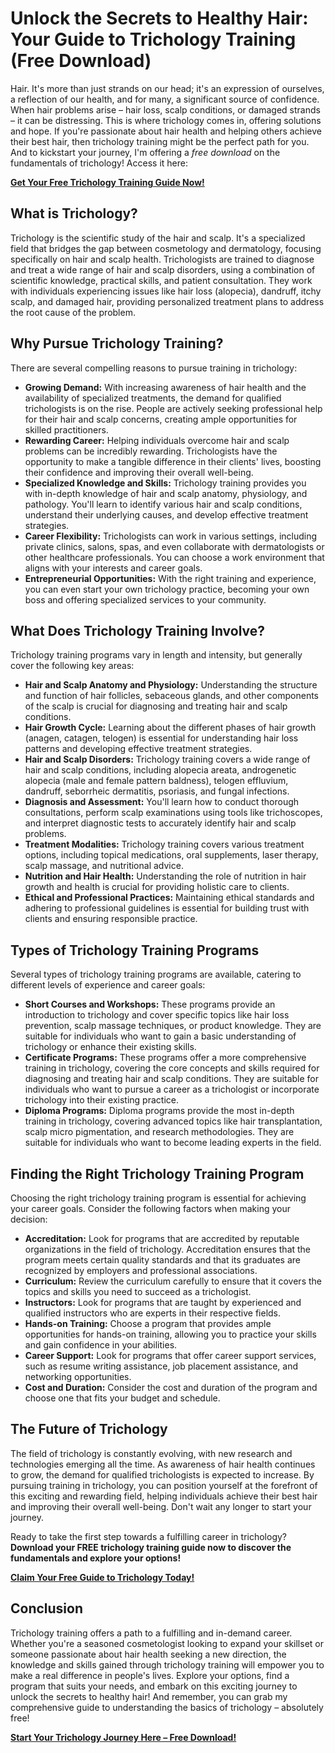 # Unlock the Secrets to Healthy Hair: Your Guide to Trichology Training (Free Download)

Hair. It's more than just strands on our head; it's an expression of ourselves, a reflection of our health, and for many, a significant source of confidence. When hair problems arise – hair loss, scalp conditions, or damaged strands – it can be distressing. This is where trichology comes in, offering solutions and hope. If you're passionate about hair health and helping others achieve their best hair, then trichology training might be the perfect path for you. And to kickstart your journey, I'm offering a *free download* on the fundamentals of trichology! Access it here:

[**Get Your Free Trichology Training Guide Now!**](https://udemywork.com/trichology-training)

## What is Trichology?

Trichology is the scientific study of the hair and scalp. It's a specialized field that bridges the gap between cosmetology and dermatology, focusing specifically on hair and scalp health. Trichologists are trained to diagnose and treat a wide range of hair and scalp disorders, using a combination of scientific knowledge, practical skills, and patient consultation. They work with individuals experiencing issues like hair loss (alopecia), dandruff, itchy scalp, and damaged hair, providing personalized treatment plans to address the root cause of the problem.

## Why Pursue Trichology Training?

There are several compelling reasons to pursue training in trichology:

*   **Growing Demand:** With increasing awareness of hair health and the availability of specialized treatments, the demand for qualified trichologists is on the rise. People are actively seeking professional help for their hair and scalp concerns, creating ample opportunities for skilled practitioners.
*   **Rewarding Career:** Helping individuals overcome hair and scalp problems can be incredibly rewarding. Trichologists have the opportunity to make a tangible difference in their clients' lives, boosting their confidence and improving their overall well-being.
*   **Specialized Knowledge and Skills:** Trichology training provides you with in-depth knowledge of hair and scalp anatomy, physiology, and pathology. You'll learn to identify various hair and scalp conditions, understand their underlying causes, and develop effective treatment strategies.
*   **Career Flexibility:** Trichologists can work in various settings, including private clinics, salons, spas, and even collaborate with dermatologists or other healthcare professionals. You can choose a work environment that aligns with your interests and career goals.
*   **Entrepreneurial Opportunities:** With the right training and experience, you can even start your own trichology practice, becoming your own boss and offering specialized services to your community.

## What Does Trichology Training Involve?

Trichology training programs vary in length and intensity, but generally cover the following key areas:

*   **Hair and Scalp Anatomy and Physiology:** Understanding the structure and function of hair follicles, sebaceous glands, and other components of the scalp is crucial for diagnosing and treating hair and scalp conditions.
*   **Hair Growth Cycle:** Learning about the different phases of hair growth (anagen, catagen, telogen) is essential for understanding hair loss patterns and developing effective treatment strategies.
*   **Hair and Scalp Disorders:** Trichology training covers a wide range of hair and scalp conditions, including alopecia areata, androgenetic alopecia (male and female pattern baldness), telogen effluvium, dandruff, seborrheic dermatitis, psoriasis, and fungal infections.
*   **Diagnosis and Assessment:** You'll learn how to conduct thorough consultations, perform scalp examinations using tools like trichoscopes, and interpret diagnostic tests to accurately identify hair and scalp problems.
*   **Treatment Modalities:** Trichology training covers various treatment options, including topical medications, oral supplements, laser therapy, scalp massage, and nutritional advice.
*   **Nutrition and Hair Health:** Understanding the role of nutrition in hair growth and health is crucial for providing holistic care to clients.
*   **Ethical and Professional Practices:** Maintaining ethical standards and adhering to professional guidelines is essential for building trust with clients and ensuring responsible practice.

## Types of Trichology Training Programs

Several types of trichology training programs are available, catering to different levels of experience and career goals:

*   **Short Courses and Workshops:** These programs provide an introduction to trichology and cover specific topics like hair loss prevention, scalp massage techniques, or product knowledge. They are suitable for individuals who want to gain a basic understanding of trichology or enhance their existing skills.
*   **Certificate Programs:** These programs offer a more comprehensive training in trichology, covering the core concepts and skills required for diagnosing and treating hair and scalp conditions. They are suitable for individuals who want to pursue a career as a trichologist or incorporate trichology into their existing practice.
*   **Diploma Programs:** Diploma programs provide the most in-depth training in trichology, covering advanced topics like hair transplantation, scalp micro pigmentation, and research methodologies. They are suitable for individuals who want to become leading experts in the field.

## Finding the Right Trichology Training Program

Choosing the right trichology training program is essential for achieving your career goals. Consider the following factors when making your decision:

*   **Accreditation:** Look for programs that are accredited by reputable organizations in the field of trichology. Accreditation ensures that the program meets certain quality standards and that its graduates are recognized by employers and professional associations.
*   **Curriculum:** Review the curriculum carefully to ensure that it covers the topics and skills you need to succeed as a trichologist.
*   **Instructors:** Look for programs that are taught by experienced and qualified instructors who are experts in their respective fields.
*   **Hands-on Training:** Choose a program that provides ample opportunities for hands-on training, allowing you to practice your skills and gain confidence in your abilities.
*   **Career Support:** Look for programs that offer career support services, such as resume writing assistance, job placement assistance, and networking opportunities.
*   **Cost and Duration:** Consider the cost and duration of the program and choose one that fits your budget and schedule.

## The Future of Trichology

The field of trichology is constantly evolving, with new research and technologies emerging all the time. As awareness of hair health continues to grow, the demand for qualified trichologists is expected to increase. By pursuing training in trichology, you can position yourself at the forefront of this exciting and rewarding field, helping individuals achieve their best hair and improving their overall well-being. Don't wait any longer to start your journey.

Ready to take the first step towards a fulfilling career in trichology? **Download your FREE trichology training guide now to discover the fundamentals and explore your options!**

[**Claim Your Free Guide to Trichology Today!**](https://udemywork.com/trichology-training)

## Conclusion

Trichology training offers a path to a fulfilling and in-demand career. Whether you're a seasoned cosmetologist looking to expand your skillset or someone passionate about hair health seeking a new direction, the knowledge and skills gained through trichology training will empower you to make a real difference in people's lives. Explore your options, find a program that suits your needs, and embark on this exciting journey to unlock the secrets to healthy hair! And remember, you can grab my comprehensive guide to understanding the basics of trichology – absolutely free!

[**Start Your Trichology Journey Here – Free Download!**](https://udemywork.com/trichology-training)
